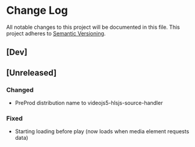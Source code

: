 # Change Log
All notable changes to this project will be documented in this file.
This project adheres to [Semantic Versioning](http://semver.org/).

## [Dev]

## [Unreleased]
### Changed
- PreProd distribution name to videojs5-hlsjs-source-handler

### Fixed
- Starting loading before play (now loads when media element requests data)
